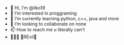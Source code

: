 - 👋 Hi, I’m @ilko19
- 👀 I’m interested in proggraming
- 🌱 I’m currently learning python, c++, java and more
- 💞️ I’m looking to collaborate on none
- 📫 How to reach me u literally can't
- 👨🏻‍💻 🔴REvil🔴 

